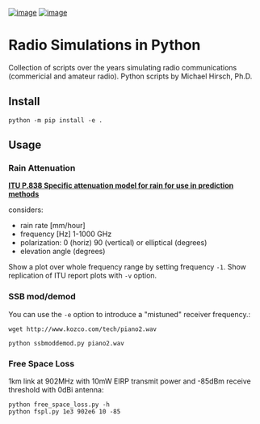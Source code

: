 [![image](https://travis-ci.org/scivision/radio-utils.svg?branch=master)](https://travis-ci.org/scivision/radio-utils)
[![image](https://coveralls.io/repos/scivision/radio-utils/badge.svg)](https://coveralls.io/r/scivision/radio-utils)

# Radio Simulations in Python

Collection of scripts over the years simulating radio communications
(commericial and amateur radio). Python scripts by Michael Hirsch, Ph.D.

## Install


    python -m pip install -e .

## Usage


### Rain Attenuation

[**ITU P.838 Specific attenuation model for rain for use in prediction methods**](https://www.itu.int/dms_pubrec/itu-r/rec/p/R-REC-P.838-3-200503-I!!PDF-E.pdf)

considers:

-   rain rate [mm/hour]
-   frequency [Hz] 1-1000 GHz
-   polarization: 0 (horiz) 90 (vertical) or elliptical (degrees)
-   elevation angle (degrees)

Show a plot over whole frequency range by setting frequency `-1`. Show
replication of ITU report plots with `-v` option.

### SSB mod/demod

You can use the `-e` option to introduce a "mistuned" receiver
frequency.:

    wget http://www.kozco.com/tech/piano2.wav

    python ssbmoddemod.py piano2.wav

### Free Space Loss

1km link at 902MHz with 10mW EIRP transmit power and -85dBm receive
threshold with 0dBi antenna:

    python free_space_loss.py -h
    python fspl.py 1e3 902e6 10 -85
